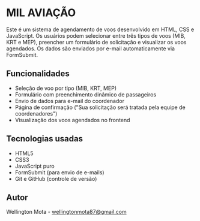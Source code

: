 # MIL AVIAÇÃO

Este é um sistema de agendamento de voos desenvolvido em HTML, CSS e JavaScript. Os usuários podem selecionar entre três tipos de voos (MIB, KRT e MEP), preencher um formulário de solicitação e visualizar os voos agendados. Os dados são enviados por e-mail automaticamente via FormSubmit.

## Funcionalidades
- Seleção de voo por tipo (MIB, KRT, MEP)
- Formulário com preenchimento dinâmico de passageiros
- Envio de dados para e-mail do coordenador
- Página de confirmação ("Sua solicitação será tratada pela equipe de coordenadores")
- Visualização dos voos agendados no frontend

## Tecnologias usadas
- HTML5
- CSS3
- JavaScript puro
- FormSubmit (para envio de e-mails)
- Git e GitHub (controle de versão)

## Autor
Wellington Mota - [wellingtonmota87@gmail.com](mailto:wellingtonmota87@gmail.com)
